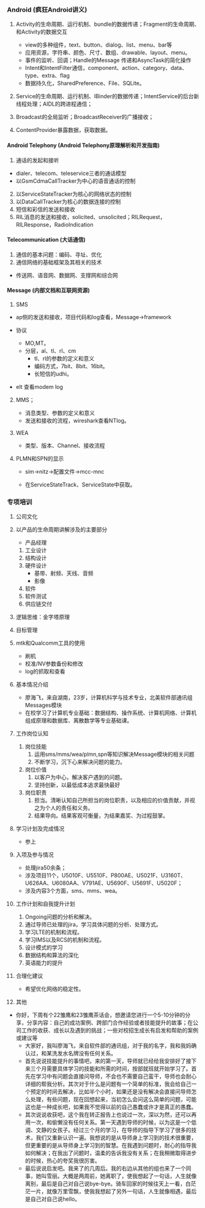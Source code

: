 ### Android (疯狂Android讲义)

1. Activity的生命周期、运行机制、bundle的数据传递；Fragment的生命周期、和Activity的数据交互
   - view的多种组件，text、button、dialog、list、menu、bar等
   - 应用资源，字符串、颜色、尺寸、数组、drawable、layout、menu。
   - 事件的监听、回调；Handle的Message 传递和AsyncTask的简化操作
   - Intent和IntentFilter通信，component、action、category、data、type、extra、flag
   - 数据持久化，SharedPreference、File、SQLite。

2. Service的生命周期、运行机制、IBinder的数据传递；IntentService的后台新线程处理；AIDL的跨进程通信；
3. Broadcast的全局监听；BroadcastReceiver的广播接收；
4. ContentProvider暴露数据，获取数据。

#### Android Telephony (Android Telephony原理解析和开发指南)

1. 通话的发起和接听
  - dialer、telecom、teleservice三者的通话模型
  - 以GsmCdmaCallTracker为中心的语音通话的控制
2. 以ServiceStateTracker为核心的网络状态的控制
3. 以DataCallTracker为核心的数据连接的控制
4. 短信和彩信的发送和接收
5. RIL消息的发送和接收，solicited、unsolicited；RILRequest，RILResponse，RadioIndication

#### Telecommunication (大话通信)

1. 通信的基本问题：编码、寻址、优化
2. 通信网络的基础框架及其相关的技术
  - 传送网、语音网、数据网、支撑网和综合网

#### Message (内部文档和互联网资源)

1. SMS
  - ap侧的发送和接收，项目代码和log查看，Message->framework

  - 协议

    - MO,MT。
    - 分层，al、tl、rl、cm
      - tl、rl的参数的定义和意义
      - 编码方式，7bit、8bit、16bit。
      - 长短信的udhi。

  - elt 查看modem log
2. MMS；
   - 消息类型、参数的定义和意义
   - 发送和接收的流程，wireshark查看NTlog。
3. WEA
   - 类型、版本、Channel、接收流程

4. PLMN和SPN的显示
   - sim->nitz->配置文件->mcc-mnc

   - 在ServiceStateTrack、ServiceState中获取。

### 专项培训

1. 公司文化

2. 以产品的生命周期讲解涉及的主要部分

   - 产品经理

   1. 工业设计
   2. 结构设计
   3. 硬件设计
      - 基带、射频、天线、音频
      - 影像
   4. 软件
   5. 软件测试
   6. 供应链交付

3. 逻辑思维：金字塔原理

4. 目标管理

5. mtk和Qualcomm工具的使用

   - 刷机
   - 校准/NV参数备份和修改
   - log的抓取和查看

1. 基本情况介绍
   - 廖海飞，来自湖南，23岁，计算机科学与技术专业，北美软件部通讯组Messages模块
   - 在校学习了计算机专业基础：数据结构、操作系统、计算机网络、计算机组成原理和数据库、离散数学等专业基础课。

2. 工作岗位认知
   1. 岗位技能
      1. 运用sms/mms/wea/plmn,spn等知识解决Message模块的相关问题
      2. 不断学习，沉下心来解决问题的能力。
   2. 岗位价值
      1. 以客户为中心，解决客户遇到的问题。
      2. 坚持创新，以最低成本追求最快最好
   3. 岗位职责
      1. 担当。清晰认知自己所担当的岗位职责，以及相应的价值贡献，并视之为个人的责任和义务。
      2. 结果导向。结果客观可衡量，为结果嘉奖、为过程鼓掌。
3. 学习计划及完成情况
   - 参上
4. 入项及参与情况
   - 处理jira50余条；
   - 涉及项目11个，U5010F、U5510F、P800AE、U5021F、U3160T、U626AA、U6080AA、V791AE、U5690F、U5691F、U5020F；
   - 涉及内容3个方面，sms、mms、wea。
5. 工作计划和自我提升计划
   1. Ongoing问题的分析和解决。
   2. 通过导师已处理的jira，学习具体问题的分析、处理方式。
   3. 学习LTE的机制和流程。
   4. 学习IMS以及RCS的机制和流程。
   5. 设计模式的学习
   6. 数据结构和算法的深化
   7. 英语能力的提升
6. 合理化建议
   - 希望优化网络的稳定性。

7. 其他

- 你好，下周有个22雏鹰和23雏鹰茶话会，想邀请您进行一个5-10分钟的分享，分享内容：自己的成功案例、跨部门合作经验或者技能提升的故事；在公司工作的收获、成长以及遇到的挑战；一些对校招生成长有启发和帮助的案例或建议等
  - 大家好，我叫廖海飞，来自软件部的通讯组，对于我的名字，我和我妈确认过，和某洗发水名牌没有任何关系。
  - 首先说说技能提升的事情吧，来的第一天，导师就已经给我安排好了接下来三个月需要具体学习的技能和所需的时间，按部就班就开始学习了。首先在学习中有问题会直接问导师，不会也不需要自己蛮干，导师也会耐心详细的帮我分析。其次对于什么是问题有一个简单的标准，我会给自己一个预定的时间去解决，比如半个小时，如果还是没有解决会直接问导师怎么处理，有些问题，现在回想起来，当初怎么会问这么简单的问题，可能这也是一种成长吧，如果我不觉得以前的自己愚蠢或许才是真正的愚蠢。
  - 其次说说收获吧，这个我在转正报告上也说过一次，深以为然，还可以再用一次，和偷懒没有任何关系。第一天遇到导师的时候，以为这是一个低调、文静的女孩子。经过三个月的学习，在导师的指导下学习了很多的技术，我们又重新认识一遍。我想说的是从导师身上学习到的技术很重要，但更重要的是从导师身上学习到的智慧。在我遇到问题时，耐心的指导我如何解决；在我出了问题时，温柔的告诉我没有关系；在我稍微取得进步的时候，热心的夸奖我很厉害。
  - 最后说说启发吧。我来了的几周后。我的右边从其他的组也来了一个同事，她叫雪丽。大概是两周前，她离职了，使我想起了一句话，人生就像离别，最后是自己对自己说bye-bye。骑车回家的时候往天上一看，白茫茫一片，就像万里雪飘，使我我想起了另外一句话，人生就像相遇，最后是自己对自己说hello。
